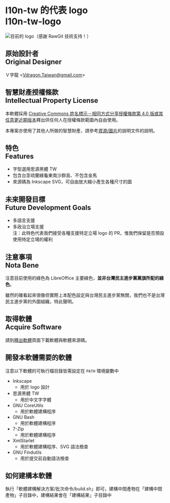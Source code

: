 # l10n-tw 的代表 logo<br />l10n-tw-logo
![目前的 logo（感謝 RawGit 技術支持！）](https://cdn.rawgit.com/l10n-tw/l10n-tw-logo/f5ad6716204c9bfb93f38687661418a2b45cb74c/%E4%BE%86%E6%BA%90%E7%A2%BC/l10n-tw-logo-taiwan.svg)

## 原始設計者<br>Original Designer
Ｖ字龍 &lt;<Vdragon.Taiwan@gmail.com>&gt;

## 智慧財產授權條款<br>Intellectual Property License
本軟體採用 [Creative Commons 姓名標示－相同方式分享授權條款第 4.0 版或其任意更近期版本](https://creativecommons.org/licenses/by-sa/4.0/)釋出供任何人在授權條款範圍內自由使用。

本專案亦使用了其他人所做的智慧財產，請參考[資源/圖片](資源/圖片)的說明文件的說明。

## 特色<br>Features
* 字型選用思源黑體 TW
* 包含台澎琉蘭綠龜東南沙群島、不包含金馬
* 來源碼為 Inkscape SVG，可自由放大縮小產生各種尺寸的圖

## 未來開發目標<br>Future Development Goals
* 多語言支援
* 多政治立場支援  
注：此特色代表我們接受各種支援特定立場 logo 的 PR，惟我們保留是否預設使用特定立場的權利

## 注意事項<br>Nota Bene
注意目前使用的綠色為 LibreOffice 主要綠色，**並非台灣民主進步黨黨旗所配的綠色**。

雖然的確看起來很像但實際上本配色設定與台灣民主進步黨無關，我們也不是台灣民主進步黨的外圍組織，特此聲明。

## 取得軟體<br>Acquire Software
請到[釋出軟體](https://github.com/l10n-tw/l10n-tw-logo/releases)頁面下載軟體與軟體來源碼。

## 開發本軟體需要的軟體
注意以下軟體的可執行檔目錄皆需設定在 `PATH` 環境變數中

* Inkscape
	* 用於 logo 設計
* 思源黑體 TW
	* 用於中文字字體
* GNU CoreUtils
	* 用於軟體建構程序
* GNU Bash
	* 	用於軟體建構程序
* 7-Zip
	* 	用於軟體建構程序
* XmlStarlet
	* 用於軟體建構程序、SVG 語法檢查
* GNU Findutils
	* 用於提交前自動語法檢查

## 如何建構本軟體
執行「軟體建構解決方案/批次命令/build.sh」即可，建構中間產物在「建構中間產物」子目錄中，建構結果會在「建構結果」子目錄中

